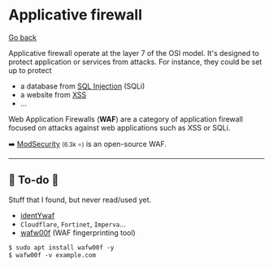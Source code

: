 # Applicative firewall

[Go back](../_knowledge/index.md#firewalls)

<div class="row row-cols-lg-2"><div>

Applicative firewall operate at the layer 7 of the OSI model. It's designed to protect application or services from attacks. For instance, they could be set up to protect

* a database from [SQL Injection](/cybersecurity/red-team/s3.exploitation/vulns/injection/sqli.md) (SQLi)
* a website from [XSS](/cybersecurity/red-team/s3.exploitation/vulns/web/xss.md)
* ...
</div><div>

Web Application Firewalls (**WAF**) are a category of application firewall focused on attacks against web applications such as XSS or SQLi.

➡️ [ModSecurity](https://github.com/SpiderLabs/ModSecurity) <small>(6.3k ⭐)</small> is an open-source WAF.
</div></div>

<hr class="sep-both">

## 👻 To-do 👻

Stuff that I found, but never read/used yet.

<div class="row row-cols-lg-2"><div>

* [identYwaf](https://github.com/stamparm/identYwaf)
* `Cloudflare`, `Fortinet`, `Imperva`...
* [wafw00f](https://github.com/EnableSecurity/wafw00f) (WAF fingerprinting tool)

```ps
$ sudo apt install wafw00f -y
$ wafw00f -v example.com
```
</div><div>
</div></div>